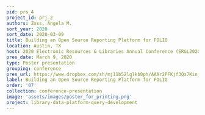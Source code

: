 ```yaml
---
pid: prs_4
project_id: prj_2
authors: Zoss, Angela M.
sort_year: 2020
sort_date: 2020-03-09
title: Building an Open Source Reporting Platform for FOLIO
location: Austin, TX
host: 2020 Electronic Resources & Libraries Annual Conference (ER&L2020)
pres_date: March 9, 2020
type: Poster presentation
grouping: conference
pres_url: https://www.dropbox.com/sh/mj11b52lglkb0ph/AAAr2PFKjf3Qs7Kin_LCwJPla?dl=0&preview=Angela+Zoss+-+P07-Building+an+Open+Source+Reporting+Platform+for+FOLIO.pptx
label: Building an Open Source Reporting Platform for FOLIO
order: '07'
collection: conference-presentation
image: 'assets/images/poster_for_printing.png'
project: library-data-platform-query-development
---
```

